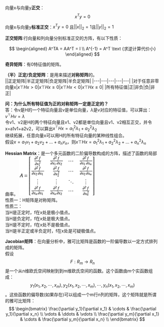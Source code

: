 向量x与向量y**正交**：$$x^Ty=0$$  

向量x与向量y**标准正交**：$x^Ty=0$ 且$||x||_2=1$且$||y||_2=1$    

**正交矩阵**:行向量和列向量分别标准正交的方阵，有以下性质：

$$
\begin{aligned}
A^TA = AA^T = I \\
A^{-1} = A^T  \text {求逆计算代价小}
\end{aligned}
$$

**奇异矩阵**：有0特征值的矩阵。  

**（半）正定/负定矩阵**：是用来描述**对称矩阵**的。  
||正定矩阵|半正定矩阵|负定矩阵|半负定矩阵|
|---|---|---|---|---|
|对于任意非零向量x|$x\top Hx > 0$|$x\top Hx \ge 0$|$x\top Hx < 0$|$x\top Hx \le 0$|
|所有特征值|正|非负|负|非正|

**问：为什么所有特征值为正的对称矩阵一定是正定的？**  
答：令v是H的一个特征向量且v是单位向量，$\lambda$是v对应的特征值，可以算出：$v^\top H v = \lambda$  
令v1、v2是H的两个特征向量且v1、v2都是单位向量且v1、v2相互正交，并令x=a1v1+a2v2，可以算出$x^\top Hx = a_1^2\lambda_1 + a_2^2\lambda_2$   
继续拓展，任意向量x可以用H的所有特征向量的某种线性组合。  
假设$x=a_1v_1 + a_2v_2 + ... + a_n v_n$，则$x\top Hx = a_1^2\lambda_1 + a_2^2\lambda_2 + ... + a_n^2\lambda_n$

**Hessian Matrix**：是一个多元函数的二阶偏导数构成的方阵，描述了函数的局部曲率。
![](/assets/images/1.png)  
性质一：H矩阵是对称矩阵。  
性质二：  
当H是正定时，f在x处是极小值点。  
当H是负定时，f在x处是极大值点。  
当H是不定时，f在x处不是极值点。  
当H是半正定或半负定时，f在x处是可疑极值点。  

**Jacobian矩阵**：在向量分析中，雅可比矩阵是函数的一阶偏导数以一定方式排列成的矩阵。  
假设$$F:R_m\rightarrow R_n$$是一个从n维欧氏空间映射到到m维欧氏空间的函数。这个函数由m个实函数组成：$$y_1(x_1,x_2,\cdots,x_m),y_2(x_1,x_2,\cdots,x_m),\cdots,y_n(x_1,x_2,\cdots,x_m)$$。这些函数的偏导数(如果存在)可以组成一个m行n列的矩阵，这个矩阵就是所谓的雅可比矩阵：
$$
\begin{bmatrix}
\frac{\partial y_1}{\partial x_1} & \cdots & \frac{\partial y_1}{\partial x_n} \\
\vdots & \ddots & \vdots \\
\frac{\partial y_m}{\partial x_1} & \cdots & \frac{\partial y_m}{\partial x_n} \\
\end{bmatrix}
$$
